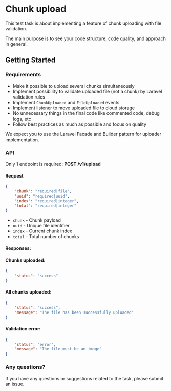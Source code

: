 # Chunk upload

This test task is about implementing a feature of chunk uploading with file validation.

The main purpose is to see your code structure, code quality, and approach in general.

## Getting Started

### Requirements

- Make it possible to upload several chunks simultaneously 
- Implement possibility to validate uploaded file (not a chunk) by Laravel validation rules
- Implement `ChunkUploaded` and `FileUploaded` events
- Implement listener to move uploaded file to cloud storage 
- No unnecessary things in the final code like commented code, debug logs, etc
- Follow best practices as much as possible and focus on quality

We expect you to use the Laravel Facade and Builder pattern for uploader implementation.

### API

Only 1 endpoint is required: <b>POST /v1/upload</b>

#### Request
```json
{
    "chunk": "required|file",
    "uuid": "required|uuid",
    "index": "required|integer",
    "total": "required|integer"
}
```

- `chunk` - Chunk payload
- `uuid`  - Unique file identifier
- `index` - Current chunk index
- `total` - Total number of chunks

#### Responses:

#### Chunks uploaded:

```json
{
    "status": "success"
}
```

#### All chunks uploaded:

```json
{
    "status": "success",
    "message": "The file has been successfully uploaded"
}
```

#### Validation error:

```json
{
    "status": "error",
    "message": "The file must be an image"
}
```

### Any questions?

If you have any questions or suggestions related to the task, please submit an issue.
